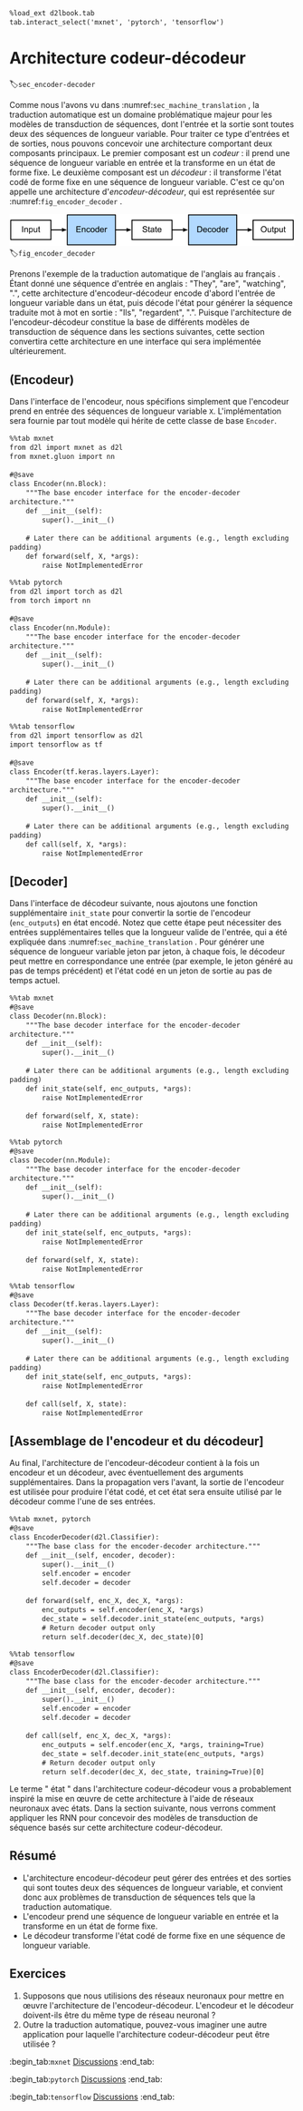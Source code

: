 ```{.python .input  n=1}
%load_ext d2lbook.tab
tab.interact_select('mxnet', 'pytorch', 'tensorflow')
```

# Architecture codeur-décodeur
:label:`sec_encoder-decoder` 

 Comme nous l'avons vu dans 
:numref:`sec_machine_translation` ,
la traduction automatique
est un domaine problématique majeur pour les modèles de transduction de séquences,
dont l'entrée et la sortie sont
toutes deux des séquences de longueur variable.
Pour traiter ce type d'entrées et de sorties,
nous pouvons concevoir une architecture comportant deux composants principaux.
Le premier composant est un *codeur* :
il prend une séquence de longueur variable en entrée et la transforme en un état de forme fixe.
Le deuxième composant est un *décodeur* :
il transforme l'état codé de forme fixe
en une séquence de longueur variable.
C'est ce qu'on appelle une architecture d'*encodeur-décodeur*,
qui est représentée sur :numref:`fig_encoder_decoder` .

![The encoder-decoder architecture.](../img/encoder-decoder.svg)
:label:`fig_encoder_decoder`

Prenons l'exemple de la traduction automatique de l'anglais au français
.
Étant donné une séquence d'entrée en anglais :
"They", "are", "watching", ".",
cette architecture d'encodeur-décodeur
encode d'abord l'entrée de longueur variable dans un état,
puis décode l'état 
pour générer la séquence traduite mot à mot
en sortie :
"Ils", "regardent", ".".
Puisque l'architecture de l'encodeur-décodeur
constitue la base
de différents modèles de transduction de séquence
dans les sections suivantes,
cette section convertira cette architecture
en une interface qui sera implémentée ultérieurement.

## (**Encodeur**)

Dans l'interface de l'encodeur,
nous spécifions simplement que
l'encodeur prend en entrée des séquences de longueur variable `X`.
L'implémentation sera fournie 
par tout modèle qui hérite de cette classe de base `Encoder`.

```{.python .input}
%%tab mxnet
from d2l import mxnet as d2l
from mxnet.gluon import nn

#@save
class Encoder(nn.Block):
    """The base encoder interface for the encoder-decoder architecture."""
    def __init__(self):
        super().__init__()

    # Later there can be additional arguments (e.g., length excluding padding)
    def forward(self, X, *args):
        raise NotImplementedError
```

```{.python .input}
%%tab pytorch
from d2l import torch as d2l
from torch import nn

#@save
class Encoder(nn.Module):
    """The base encoder interface for the encoder-decoder architecture."""
    def __init__(self):
        super().__init__()

    # Later there can be additional arguments (e.g., length excluding padding)
    def forward(self, X, *args):
        raise NotImplementedError
```

```{.python .input}
%%tab tensorflow
from d2l import tensorflow as d2l
import tensorflow as tf

#@save
class Encoder(tf.keras.layers.Layer):
    """The base encoder interface for the encoder-decoder architecture."""
    def __init__(self):
        super().__init__()

    # Later there can be additional arguments (e.g., length excluding padding)
    def call(self, X, *args):
        raise NotImplementedError
```

## [**Decoder**]

Dans l'interface de décodeur suivante,
nous ajoutons une fonction supplémentaire `init_state`
 pour convertir la sortie de l'encodeur (`enc_outputs`)
en état encodé.
Notez que cette étape
peut nécessiter des entrées supplémentaires telles que 
la longueur valide de l'entrée,
qui a été expliquée
dans :numref:`sec_machine_translation` .
Pour générer une séquence de longueur variable jeton par jeton,
à chaque fois, le décodeur
peut mettre en correspondance une entrée (par exemple, le jeton généré au pas de temps précédent)
et l'état codé
en un jeton de sortie au pas de temps actuel.

```{.python .input}
%%tab mxnet
#@save
class Decoder(nn.Block):
    """The base decoder interface for the encoder-decoder architecture."""
    def __init__(self):
        super().__init__()

    # Later there can be additional arguments (e.g., length excluding padding)
    def init_state(self, enc_outputs, *args):
        raise NotImplementedError

    def forward(self, X, state):
        raise NotImplementedError
```

```{.python .input}
%%tab pytorch
#@save
class Decoder(nn.Module):
    """The base decoder interface for the encoder-decoder architecture."""
    def __init__(self):
        super().__init__()

    # Later there can be additional arguments (e.g., length excluding padding)
    def init_state(self, enc_outputs, *args):
        raise NotImplementedError

    def forward(self, X, state):
        raise NotImplementedError
```

```{.python .input}
%%tab tensorflow
#@save
class Decoder(tf.keras.layers.Layer):
    """The base decoder interface for the encoder-decoder architecture."""
    def __init__(self):
        super().__init__()

    # Later there can be additional arguments (e.g., length excluding padding)
    def init_state(self, enc_outputs, *args):
        raise NotImplementedError

    def call(self, X, state):
        raise NotImplementedError
```

## [**Assemblage de l'encodeur et du décodeur**]

Au final,
l'architecture de l'encodeur-décodeur
contient à la fois un encodeur et un décodeur,
avec éventuellement des arguments supplémentaires.
Dans la propagation vers l'avant,
la sortie de l'encodeur
est utilisée pour produire l'état codé,
et cet état
sera ensuite utilisé par le décodeur comme l'une de ses entrées.

```{.python .input}
%%tab mxnet, pytorch
#@save
class EncoderDecoder(d2l.Classifier):
    """The base class for the encoder-decoder architecture."""
    def __init__(self, encoder, decoder):
        super().__init__()
        self.encoder = encoder
        self.decoder = decoder

    def forward(self, enc_X, dec_X, *args):
        enc_outputs = self.encoder(enc_X, *args)
        dec_state = self.decoder.init_state(enc_outputs, *args)
        # Return decoder output only
        return self.decoder(dec_X, dec_state)[0]
```

```{.python .input}
%%tab tensorflow
#@save
class EncoderDecoder(d2l.Classifier):
    """The base class for the encoder-decoder architecture."""
    def __init__(self, encoder, decoder):
        super().__init__()
        self.encoder = encoder
        self.decoder = decoder

    def call(self, enc_X, dec_X, *args):
        enc_outputs = self.encoder(enc_X, *args, training=True)
        dec_state = self.decoder.init_state(enc_outputs, *args)
        # Return decoder output only
        return self.decoder(dec_X, dec_state, training=True)[0]
```

Le terme " état " dans l'architecture codeur-décodeur
vous a probablement inspiré la mise en œuvre de cette architecture
à l'aide de réseaux neuronaux avec états.
Dans la section suivante,
nous verrons comment appliquer les RNN pour concevoir 
des modèles de transduction de séquence basés sur 
cette architecture codeur-décodeur.


## Résumé

* L'architecture encodeur-décodeur peut gérer des entrées et des sorties qui sont toutes deux des séquences de longueur variable, et convient donc aux problèmes de transduction de séquences tels que la traduction automatique.
* L'encodeur prend une séquence de longueur variable en entrée et la transforme en un état de forme fixe.
* Le décodeur transforme l'état codé de forme fixe en une séquence de longueur variable.


## Exercices

1. Supposons que nous utilisions des réseaux neuronaux pour mettre en œuvre l'architecture de l'encodeur-décodeur. L'encodeur et le décodeur doivent-ils être du même type de réseau neuronal ? 
1. Outre la traduction automatique, pouvez-vous imaginer une autre application pour laquelle l'architecture codeur-décodeur peut être utilisée ?

:begin_tab:`mxnet`
[Discussions](https://discuss.d2l.ai/t/341)
:end_tab:

:begin_tab:`pytorch`
[Discussions](https://discuss.d2l.ai/t/1061)
:end_tab:

:begin_tab:`tensorflow`
[Discussions](https://discuss.d2l.ai/t/3864)
:end_tab:
